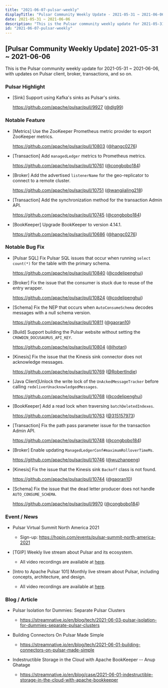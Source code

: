 ```yaml
---
title: "2021-06-07-pulsar-weekly"
displayTitle: "Pulsar Community Weekly Update - 2021-05-31 ~ 2021-06-06"
date: 2021-05-31 ~ 2021-06-06
description: "This is the Pulsar community weekly update for 2021-05-31 ~ 2021-06-06, with updates on Pulsar client, broker, transactions, and so on."
id: "2021-06-07-pulsar-weekly"
---
```


## [Pulsar Community Weekly Update] 2021-05-31 ~ 2021-06-06

This is the Pulsar community weekly update for 2021-05-31 ~ 2021-06-06, with updates on Pulsar client, broker, transactions, and so on.

### Pulsar Highlight

- [Sink] Support using Kafka's sinks as Pulsar's sinks.

    https://github.com/apache/pulsar/pull/9927 ([@dlg99](https://github.com/dlg99))

### Notable Feature

- [Metrics] Use the ZooKeeper Prometheus metric provider to export ZooKeeper metrics.

    https://github.com/apache/pulsar/pull/10803 ([@hangc0276](https://github.com/hangc0276))

- [Transaction] Add `managedLedger` metrics to Prometheus metrics.

    https://github.com/apache/pulsar/pull/10761 ([@congbobo184](https://github.com/congbobo184))

- [Broker] Add the advertised `listenerName` for the geo-replicator to connect to a remote cluster.

    https://github.com/apache/pulsar/pull/10751 ([@wangjialing218](https://github.com/wangjialing218))
    
- [Transaction] Add the synchronization method for the transaction Admin API.

    https://github.com/apache/pulsar/pull/10745 ([@congbobo184](https://github.com/congbobo184))

- [BookKeeper] Upgrade BookKeeper to version 4.14.1.

    https://github.com/apache/pulsar/pull/10686 ([@hangc0276](https://github.com/hangc0276))

### Notable Bug Fix

- [Pulsar SQL] Fix Pulsar SQL issues that occur when running `select count(*)` for the table with the primary schema.

    https://github.com/apache/pulsar/pull/10840 ([@codelipenghui](https://github.com/codelipenghui))

- [Broker] Fix the issue that the consumer is stuck due to reuse of the entry wrapper.

  https://github.com/apache/pulsar/pull/10824 ([@codelipenghui](https://github.com/codelipenghui))
  
- [Schema] Fix the NEP that occurs when `AutoConsumeSchema` decodes messages with a null schema version.

  https://github.com/apache/pulsar/pull/10811 ([@gaoran10](https://github.com/gaoran10))
  
- [Build] Support building the Pulsar website without setting the `CROWDIN_DOCUSAURUS_API_KEY`.

  https://github.com/apache/pulsar/pull/10804 ([@lhotari](https://github.com/lhotari))
  
- [Kinesis] Fix the issue that the Kinesis sink connector does not acknowledge messages.

    https://github.com/apache/pulsar/pull/10769 ([@RobertIndie](https://github.com/RobertIndie))

- [Java Client]Unlock the write lock of the `UnAckedMessageTracker` before calling `redeliverUnacknowledgedMessages`.

    https://github.com/apache/pulsar/pull/10768 ([@codelipenghui](https://github.com/codelipenghui))

- [BookKeeper] Add a read lock when traversing `batchDeletedIndexes`.

    https://github.com/apache/pulsar/pull/10763 ([@315157973](https://github.com/315157973))

- [Transaction] Fix the path pass parameter issue for the transaction Admin API.

    https://github.com/apache/pulsar/pull/10748 ([@congbobo184](https://github.com/congbobo184))
    
- [Broker] Enable updating `ManagedLedgerConf#maximumRolloverTimeMs`.

    https://github.com/apache/pulsar/pull/10746 ([@wuzhanpeng](https://github.com/wuzhanpeng))

- [Kinesis] Fix the issue that the Kinesis sink `Backoff` class is not found.

    https://github.com/apache/pulsar/pull/10744 ([@gaoran10](https://github.com/gaoran10))

- [Schema] Fix the issue that the dead letter producer does not handle `AUTO_CONSUME_SCHEMA`.

    https://github.com/apache/pulsar/pull/9970 ([@congbobo184](https://github.com/congbobo184))

### Event / News

- Pulsar Virtual Summit North America 2021

    - Sign-up: https://hopin.com/events/pulsar-summit-north-america-2021

- [TGIP] Weekly live stream about Pulsar and its ecosystem.

  - All video recordings are available at [here](https://streamnative.io/resource#tgip).

- [Intro to Apache Pulsar 101] Monthly live stream about Pulsar, including concepts, architecture, and design.

    - All video recordings are available at [here](https://streamnative.io/en/resource#intro-to-apache-pulsar-101).

### Blog / Article

- Pulsar Isolation for Dummies: Separate Pulsar Clusters

    - https://streamnative.io/en/blog/tech/2021-06-03-pulsar-isolation-for-dummies-separate-pulsar-clusters

- Building Connectors On Pulsar Made Simple

    - https://streamnative.io/en/blog/tech/2021-06-01-building-connectors-on-pulsar-made-simple

- Indestructible Storage in the Cloud with Apache BookKeeper -- Anup Ghatage

  - https://streamnative.io/en/blog/case/2021-06-01-indestructible-storage-in-the-cloud-with-apache-bookkeeper